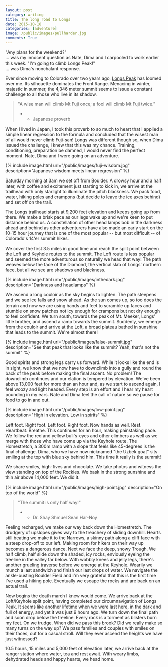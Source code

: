 ```yaml
---
layout: post
category: writing
title: The long road to Longs
date: 2015-10-18
categories: [adventure]
image: /public/images/pullharder.jpg
comments: True
---
```


<emph>"Any plans for the weekend?"</emph><br/>
... was my innocent question as Nate, Dima and I carpooled to work earlier this week.
<emph>"I'm going to climb Longs Peak!"</emph><br/>
... was Dima's nonchalant response.

Ever since moving to Colorado over two years ago, [Longs Peak](https://en.wikipedia.org/wiki/Longs_Peak) has loomed over me. Its silhouette dominates the Front Range. Menacing in winter, majestic in summer, the 4,346 meter summit seems to issue a constant challenge to all those who live in its shadow.

> "A wise man will climb Mt Fuji once; a fool will climb Mt Fuji twice."
>   - - Japanese proverb

When I lived in Japan, I took this proverb to so much to heart that I applied a simple linear regression to the formula and concluded that the wisest man of all would never climb Fuji-san! Longs was different though so, when Dima issued the challenge, I knew that this was my chance. Training, conditioning, preparation be damned, I would never find the perfect moment. Nate, Dima and I were going on an adventure.

{% include image.html url="/public/images/fuji-wisdom.jpg" description="Japanese wisdom meets linear regression" %}

Saturday morning at 3am we set off from Boulder. A drowsy hour and a half later, with coffee and excitement just starting to kick in, we arrive at the trailhead with only starlight to illuminate the pitch blackness. We pack food, water, hiking poles and crampons (but decide to leave the ice axes behind) and set off on the trail. 

The Longs trailhead starts at 9,200 feet elevation and keeps going up from there. We make a brisk pace as our legs wake up and we're keen to put distance behind us. A constellation of other head lamps bob in the darkness ahead and behind as other adventurers have also made an early start on the 10-15 hour journey that is one of the most popular -- but most difficult -- of Colorado's 14'er summit hikes.

We cover the first 3.5 miles in good time and reach the split point between the Loft and Keyhole routes to the summit. The Loft route is less popular and seemed the more adventurous so naturally we head that way! The path weaves below the face of the Diamond, the vertical slab of Longs' northern face, but all we see are shadows and blackness. 

{% include image.html url="/public/images/inthedark.jpg" description="Darkness and headlamps" %}

We ascend a long couloir as the sky begins to lighten. The path steepens and we see ice falls and snow ahead. As the sun comes up, so too does the terrain and now we are using hands and feet to scramble up faces and stumble on snow patches not icy enough for crampons but not dry enough to feel confident. We turn south, towards the peak of Mt. Meeker, Longs' little brother, and ascend a ramp towards the summit. Suddenly, we emerge from the couloir and arrive at the Loft, a broad plateau bathed in sunshine that leads to the summit. We're almost there!

{% include image.html url="/public/images/false-summit.jpg" description="See that peak that looks like the summit? Yeah, that's not the summit" %}

Good spirits and strong legs carry us forward. While it looks like the end is in sight, we know that we now have to downclimb into a gully and round the back of the peak before making the final ascent. No problem! The downclimb continues and our elation is tempered by elevation. We've been above 13,000 feet for more than an hour and, as we start to ascend again, I feel woozy and light headed. Every step is an effort and I hear my heart pounding in my ears. Nate and Dima feel the call of nature so we pause for food to go in and out.

{% include image.html url="/public/images/low-point.jpg" description="High in elevation. Low in spirits" %}

Left foot. Right foot. Left foot. Right foot. Now hands as well. Rest. Heartbeat. Breathe. 
This continues for an hour, making painstaking pace. We follow the red and yellow bull's-eyes and other climbers as well as we merge with those who have come up via the Keyhole route. The Homestretch, a 300m ramp with a slope that feels like 45-degrees is the final challenge. Dima, who we have now nicknamed "the Uzbek goat" sits smiling at the top with blue sky behind him. This time it really is the summit!

We share smiles, high-fives and chocolate. We take photos and witness the view standing on top of the Rockies. We bask in the strong sunshine and thin air above 14,000 feet. We did it.

{% include image.html url="/public/images/high-point.jpg" description="On top of the world" %}

> "The summit is only half way!"<br/>
>  - - Dr. Shay Shmuel Sean Har-Noy

Feeling recharged, we make our way back down the Homestretch. The drudgery of upslopes gives way to the treachery of sliding downhill. Hearts still beating we make it to the Narrows, a skinny path along a cliff face with a steep drop-off to our left. Making room for hikers on their way up becomes a dangerous dance. Next we face the deep, snowy Trough. We half climb, half slide down the shaded, icy rocks, enviously eyeing the treeline in the valley far below. With wobbly knees and jelly legs, there's another grueling traverse before we emerge at the Keyhole. Wearily we munch a last sandwich and finish our last drops of water. We navigate the ankle-busting Boulder Field and I'm very grateful that this is the first time I've used a hiking pole. Eventually we escape the rocks and are back on an actual trail. 

Now begins the death march I knew would come. We arrive back at the Loft/Keyhole split point, having completed our circumnavigation of Longs Peak. It seems like another lifetime when we were last here, in the dark and full of energy, and yet it was just 9 hours ago. We turn down the final path and soon drop below the treeline. Every rock is a torment as blisters burn my feet. On we trudge. When did we pass this brook? Did we really make so many turns on the way up? We pass families and couples with smiles on their faces, out for a casual stroll. Will they ever ascend the heights we have just witnessed?

10.5 hours, 15 miles and 5,000 feet of elevation later, we arrive back at the ranger station where water, tea and rest await. With weary limbs, dehydrated heads and happy hearts, we head home.
